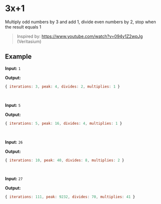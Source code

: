 # 3x+1

Multiply odd numbers by 3 and add 1, divide even numbers by 2, stop when the result equals 1

> Inspired by: https://www.youtube.com/watch?v=094y1Z2wpJg (Veritasium)

## Example

**Input:** `1`

**Output:**
```js
{ iterations: 3, peak: 4, divides: 2, multiplies: 1 }
```

</br>

**Input:** `5`

**Output:**
```js
{ iterations: 5, peak: 16, divides: 4, multiplies: 1 }
```

</br>

**Input:** `26`

**Output:**
```js
{ iterations: 10, peak: 40, divides: 8, multiplies: 2 }
```

</br>

**Input:** `27`

**Output:**
```js
{ iterations: 111, peak: 9232, divides: 70, multiplies: 41 }
```